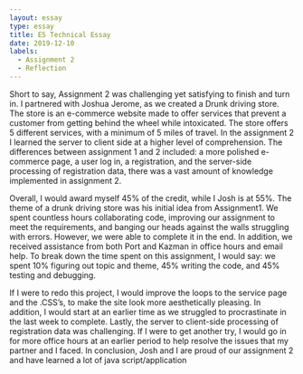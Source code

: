 ```yaml
---
layout: essay
type: essay
title: E5 Technical Essay 
date: 2019-12-10
labels:
  - Assignment 2
  - Reflection
---
```

  Short to say, Assignment 2 was challenging yet satisfying to finish and turn in. I partnered with Joshua Jerome, as we created a Drunk driving store. The store is an e-commerce website made to offer services that prevent a customer from getting behind the wheel while intoxicated. The store offers 5 different services, with a minimum of 5 miles of travel. In the assignment 2 I learned the server to client side at a higher level of comprehension. The differences between assignment 1 and 2 included: a more polished e-commerce page, a user log in, a registration, and the server-side processing of registration data, there was a vast amount of knowledge implemented in assignment 2.
  
  Overall, I would award myself 45% of the credit, while I Josh is at 55%. The theme of a drunk driving store was his initial idea from Assignment1.  We spent countless hours collaborating code, improving our assignment to meet the requirements, and banging our heads against the walls struggling with errors.  However, we were able to complete it in the end. In addition, we received assistance from both Port and Kazman in office hours and email help. To break down the time spent on this assignment, I would say: we spent 10% figuring out topic and theme, 45% writing the code, and 45% testing and debugging.
  
  If I were to redo this project, I would improve the loops to the service page and the .CSS’s, to make the site look more aesthetically pleasing. In addition, I would start at an earlier time as we struggled to procrastinate in the last week to complete. Lastly, the server to client-side processing of registration data was challenging. If I were to get another try, I would go in for more office hours at an earlier period to help resolve the issues that my partner and I faced. In conclusion, Josh and I are proud of our assignment 2 and have learned a lot of java script/application
